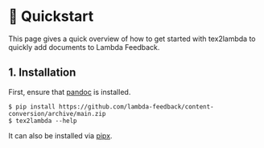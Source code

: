 # 🚀 Quickstart

This page gives a quick overview of how to get started with tex2lambda to quickly add documents to Lambda Feedback.

## 1. Installation

First, ensure that [pandoc](https://pandoc.org/) is installed.

```shell
$ pip install https://github.com/lambda-feedback/content-conversion/archive/main.zip
$ tex2lambda --help
```

It can also be installed via [pipx](https://pypa.github.io/pipx/).
